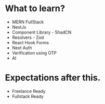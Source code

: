 # What to learn?
* MERN FullStack
* NextJs
* Component Library - ShadCN
* Resolvers - Zod
* React Hook Forms
* Next Auth
* Verification using OTP
* AI

# Expectations after this.
* Freelance Ready
* Fullstack Ready